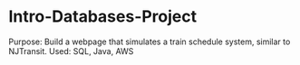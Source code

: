 # Intro-Databases-Project
Purpose: Build a webpage that simulates a train schedule system, similar to NJTransit.
Used: SQL, Java, AWS
